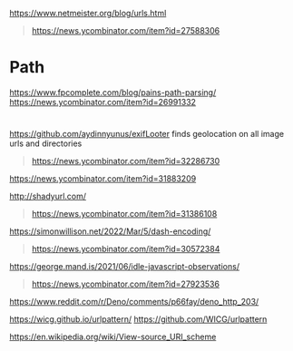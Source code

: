 https://www.netmeister.org/blog/urls.html
> https://news.ycombinator.com/item?id=27588306

# Path
https://www.fpcomplete.com/blog/pains-path-parsing/
https://news.ycombinator.com/item?id=26991332

#
https://github.com/aydinnyunus/exifLooter finds geolocation on all image urls and directories
> https://news.ycombinator.com/item?id=32286730

https://news.ycombinator.com/item?id=31883209

http://shadyurl.com/
> https://news.ycombinator.com/item?id=31386108

https://simonwillison.net/2022/Mar/5/dash-encoding/
> https://news.ycombinator.com/item?id=30572384

https://george.mand.is/2021/06/idle-javascript-observations/
> https://news.ycombinator.com/item?id=27923536

https://www.reddit.com/r/Deno/comments/p66fay/deno_http_203/

https://wicg.github.io/urlpattern/
https://github.com/WICG/urlpattern

https://en.wikipedia.org/wiki/View-source_URI_scheme